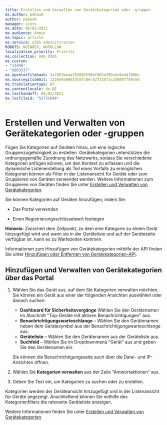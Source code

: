 ```yaml
---
title: Erstellen und Verwalten von Gerätekategorien oder -gruppen
ms.author: pebaum
author: pebaum
manager: scotv
ms.date: 06/01/2021
ms.audience: Admin
ms.topic: article
ms.service: o365-administration
ROBOTS: NOINDEX, NOFOLLOW
localization_priority: Priority
ms.collection: Adm_O365
ms.custom:
- "11446"
- "9003537"
ms.openlocfilehash: 3a7d53beaaf830055904f0634f09a3e9e447006e
ms.sourcegitcommit: 1226e9a9601dc8fc8ec427235f3c2dd88ff84ced
ms.translationtype: HT
ms.contentlocale: de-DE
ms.lasthandoff: 06/02/2021
ms.locfileid: "52721698"
---
```

# <a name="create-and-manage-device-tags-or-groups"></a>Erstellen und Verwalten von Gerätekategorien oder -gruppen

Fügen Sie Kategorien auf Geräten hinzu, um eine logische Gruppenzugehörigkeit zu erstellen. Gerätekategorien unterstützen die ordnungsgemäße Zuordnung des Netzwerks, sodass Sie verschiedene Kategorien anfügen können, um den Kontext zu erfassen und die dynamische Listenerstellung als Teil eines Vorfalls zu ermöglichen. Kategorien können als Filter in der Listenansicht für Geräte oder zum Gruppieren von Geräten verwendet werden. Weitere Informationen zum Gruppieren von Geräten finden Sie unter [Erstellen und Verwalten von Gerätekategorien](/microsoft-365/security/defender-endpoint/machine-tags).

Sie können Kategorien auf Geräten hinzufügen, indem Sie:

- Das Portal verwenden

- Einen Registrierungsschlüsselwert festlegen
 
**Hinweis:** Zwischen dem Zeitpunkt, zu dem eine Kategorie zu einem Gerät hinzugefügt wird und wann sie in der Geräteliste und auf der Geräteseite verfügbar ist, kann es zu Wartezeiten kommen.

Informationen zum Hinzufügen von Gerätekategorien mithilfe der API finden Sie unter [Hinzufügen oder Entfernen von Gerätekategorien-API](/microsoft-365/security/defender-endpoint/add-or-remove-machine-tags).

## <a name="add-and-manage-device-tags-using-the-portal"></a>Hinzufügen und Verwalten von Gerätekategorien über das Portal

1. Wählen Sie das Gerät aus, auf dem Sie Kategorien verwalten möchten. Sie können ein Gerät aus einer der folgenden Ansichten auswählen oder danach suchen:

    - **Dashboard für Sicherheitsvorgänge** Wählen Sie den Gerätenamen im Abschnitt "Top-Geräte mit aktiven Benachrichtigungen" aus.
    - **Benachrichtigungswarteschlange** – Wählen Sie den Gerätenamen neben dem Gerätesymbol aus der Benachrichtigungswarteschlange aus.
    - **Geräteliste** – Wählen Sie den Gerätenamen aus der Geräteliste aus.
    - **Suchfeld** – Wählen Sie im Dropdownmenü "Gerät" aus und geben Sie den Gerätenamen ein.

    Sie können die Benachrichtigungsseite auch über die Datei- und IP-Ansichten öffnen.

1. Wählen Sie **Kategorien verwalten** aus der Zeile "Antwortaktionen" aus.

1. Geben Sie Text ein, um Kategorien zu suchen oder zu erstellen.

Kategorien werden der Geräteansicht hinzugefügt und in der Listenansicht für Geräte angezeigt. Anschließend können Sie mithilfe des Kategorienfilters die relevante Geräteliste anzeigen.

Weitere Informationen finden Sie unter [Erstellen und Verwalten von Gerätekategorien](/microsoft-365/security/defender-endpoint/machine-tags).